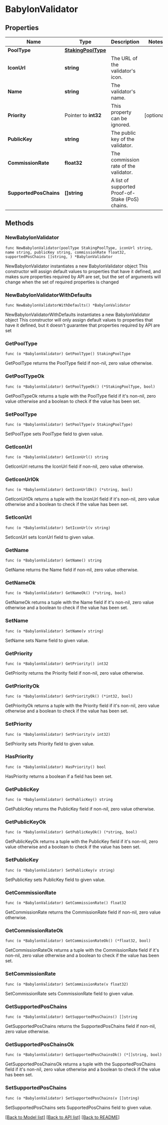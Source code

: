 # BabylonValidator

## Properties

Name | Type | Description | Notes
------------ | ------------- | ------------- | -------------
**PoolType** | [**StakingPoolType**](StakingPoolType.md) |  | 
**IconUrl** | **string** | The URL of the validator&#39;s icon. | 
**Name** | **string** | The validator&#39;s name. | 
**Priority** | Pointer to **int32** | This property can be ignored. | [optional] 
**PublicKey** | **string** | The public key of the validator. | 
**CommissionRate** | **float32** | The commission rate of the validator. | 
**SupportedPosChains** | **[]string** | A list of supported Proof-of-Stake (PoS) chains. | 

## Methods

### NewBabylonValidator

`func NewBabylonValidator(poolType StakingPoolType, iconUrl string, name string, publicKey string, commissionRate float32, supportedPosChains []string, ) *BabylonValidator`

NewBabylonValidator instantiates a new BabylonValidator object
This constructor will assign default values to properties that have it defined,
and makes sure properties required by API are set, but the set of arguments
will change when the set of required properties is changed

### NewBabylonValidatorWithDefaults

`func NewBabylonValidatorWithDefaults() *BabylonValidator`

NewBabylonValidatorWithDefaults instantiates a new BabylonValidator object
This constructor will only assign default values to properties that have it defined,
but it doesn't guarantee that properties required by API are set

### GetPoolType

`func (o *BabylonValidator) GetPoolType() StakingPoolType`

GetPoolType returns the PoolType field if non-nil, zero value otherwise.

### GetPoolTypeOk

`func (o *BabylonValidator) GetPoolTypeOk() (*StakingPoolType, bool)`

GetPoolTypeOk returns a tuple with the PoolType field if it's non-nil, zero value otherwise
and a boolean to check if the value has been set.

### SetPoolType

`func (o *BabylonValidator) SetPoolType(v StakingPoolType)`

SetPoolType sets PoolType field to given value.


### GetIconUrl

`func (o *BabylonValidator) GetIconUrl() string`

GetIconUrl returns the IconUrl field if non-nil, zero value otherwise.

### GetIconUrlOk

`func (o *BabylonValidator) GetIconUrlOk() (*string, bool)`

GetIconUrlOk returns a tuple with the IconUrl field if it's non-nil, zero value otherwise
and a boolean to check if the value has been set.

### SetIconUrl

`func (o *BabylonValidator) SetIconUrl(v string)`

SetIconUrl sets IconUrl field to given value.


### GetName

`func (o *BabylonValidator) GetName() string`

GetName returns the Name field if non-nil, zero value otherwise.

### GetNameOk

`func (o *BabylonValidator) GetNameOk() (*string, bool)`

GetNameOk returns a tuple with the Name field if it's non-nil, zero value otherwise
and a boolean to check if the value has been set.

### SetName

`func (o *BabylonValidator) SetName(v string)`

SetName sets Name field to given value.


### GetPriority

`func (o *BabylonValidator) GetPriority() int32`

GetPriority returns the Priority field if non-nil, zero value otherwise.

### GetPriorityOk

`func (o *BabylonValidator) GetPriorityOk() (*int32, bool)`

GetPriorityOk returns a tuple with the Priority field if it's non-nil, zero value otherwise
and a boolean to check if the value has been set.

### SetPriority

`func (o *BabylonValidator) SetPriority(v int32)`

SetPriority sets Priority field to given value.

### HasPriority

`func (o *BabylonValidator) HasPriority() bool`

HasPriority returns a boolean if a field has been set.

### GetPublicKey

`func (o *BabylonValidator) GetPublicKey() string`

GetPublicKey returns the PublicKey field if non-nil, zero value otherwise.

### GetPublicKeyOk

`func (o *BabylonValidator) GetPublicKeyOk() (*string, bool)`

GetPublicKeyOk returns a tuple with the PublicKey field if it's non-nil, zero value otherwise
and a boolean to check if the value has been set.

### SetPublicKey

`func (o *BabylonValidator) SetPublicKey(v string)`

SetPublicKey sets PublicKey field to given value.


### GetCommissionRate

`func (o *BabylonValidator) GetCommissionRate() float32`

GetCommissionRate returns the CommissionRate field if non-nil, zero value otherwise.

### GetCommissionRateOk

`func (o *BabylonValidator) GetCommissionRateOk() (*float32, bool)`

GetCommissionRateOk returns a tuple with the CommissionRate field if it's non-nil, zero value otherwise
and a boolean to check if the value has been set.

### SetCommissionRate

`func (o *BabylonValidator) SetCommissionRate(v float32)`

SetCommissionRate sets CommissionRate field to given value.


### GetSupportedPosChains

`func (o *BabylonValidator) GetSupportedPosChains() []string`

GetSupportedPosChains returns the SupportedPosChains field if non-nil, zero value otherwise.

### GetSupportedPosChainsOk

`func (o *BabylonValidator) GetSupportedPosChainsOk() (*[]string, bool)`

GetSupportedPosChainsOk returns a tuple with the SupportedPosChains field if it's non-nil, zero value otherwise
and a boolean to check if the value has been set.

### SetSupportedPosChains

`func (o *BabylonValidator) SetSupportedPosChains(v []string)`

SetSupportedPosChains sets SupportedPosChains field to given value.



[[Back to Model list]](../README.md#documentation-for-models) [[Back to API list]](../README.md#documentation-for-api-endpoints) [[Back to README]](../README.md)


